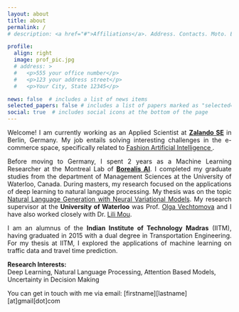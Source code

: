 ```yaml
---
layout: about
title: about
permalink: /
# description: <a href="#">Affiliations</a>. Address. Contacts. Moto. Etc.

profile:
  align: right
  image: prof_pic.jpg
  # address: >
  #   <p>555 your office number</p>
  #   <p>123 your address street</p>
  #   <p>Your City, State 12345</p>

news: false  # includes a list of news items
selected_papers: false # includes a list of papers marked as "selected={true}"
social: true  # includes social icons at the bottom of the page
---
```




<p style="text-align:justify"> 
Welcome! I am currently working as an Applied Scientist at <a href="https://engineering.zalando.com/"> <b>Zalando SE</b></a> in Berlin, Germany. My job entails solving interesting challenges in the e-commerce space, specifically related to <a href="https://research.zalando.com/"> Fashion Artificial Intelligence </a>. </p>

<p style="text-align:justify"> 
Before moving to Germany, I spent 2 years as a Machine Learning Researcher at the Montreal Lab of <a href="https://www.borealisai.com/en/"><b>Borealis AI</b></a>. I completed my graduate studies from the department of Management Sciences at the University of Waterloo, Canada. During masters, my research focused on the applications of deep learning to natural language processing. My thesis was on the topic <a href="https://arxiv.org/pdf/1808.09012.pdf">Natural Language Generation with Neural Variational Models</a>. My research supervisor at the <b>University of Waterloo</b> was Prof. <a href="http://ov-research.uwaterloo.ca/index.html">Olga Vechtomova</a> and I have also worked closely with Dr. <a href="https://lili-mou.github.io"> Lili Mou</a>. </p> 

<!-- <p style="text-align:justify"> My recent interests include (1) generative models for text using variational auto-encoders; (2) learning disentangled representations for controlled text generation/style transfer; and (3) multi-modal learning with audio and text data. Previously, I have worked on tasks such as sentiment analysis, rumour stance classification, relationship extraction and community question answering. </p> -->

<p style="text-align:justify">I am an alumnus of the <b>Indian Institute of Technology Madras</b> (IITM), having graduated in 2015 with a dual degree in Transportation Engineering. For my thesis at IITM, I explored the applications of machine learning on traffic data and travel time prediction.</p>

<b>Research Interests:</b> <br>
Deep Learning, Natural Language Processing, Attention Based Models, Uncertainty in Decision Making

You can get in touch with me via email: [firstname][lastname][at]gmail[dot]com

<!-- <p style="text-align:justify">I have always been fascinated by data science because it enables in rational decision making based on what the data tells us. With interests in the areas of statistical analysis, data mining, machine learning and natural language processing, I wish to share my learning and experiences through this blog.</p> -->

<!-- Hareesh works as a Machine Learning Researcher at Borealis AI based out of Montreal. Hareesh completed his graduate studies from the department of Management Sciences at the University of Waterloo, Canada. During his masters, he focused on the applications of deep learning to natural language processing. He carried out his thesis under the supervision of Dr. Olga Vechtomova, on the topic of Natural Language Generation with Neural Variational Models. His recent interests include (1) generative models for text using variational auto encoders; (2) learning disentangled representations for controlled text generation/style transfer; and (3) multi-modal learning with audio and text data. -->